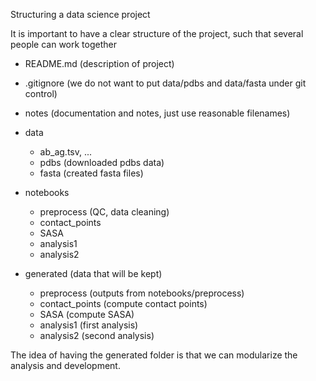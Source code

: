 
Structuring a data science project

It is important to have a clear structure of the project, such that several people can work 
together

- README.md   (description of project)

- .gitignore  (we do not want to put data/pdbs and data/fasta under git control)

- notes  (documentation and notes, just use reasonable filenames)

- data
    - ab_ag.tsv, ...
    - pdbs     (downloaded pdbs data)
    - fasta    (created fasta files)

- notebooks
    - preprocess     (QC, data cleaning)
    - contact_points
    - SASA
    - analysis1
    - analysis2

- generated           (data that will be kept)
    - preprocess      (outputs from notebooks/preprocess)
    - contact_points  (compute contact points)
    - SASA            (compute SASA)
    - analysis1       (first analysis)
    - analysis2       (second analysis)


The idea of having the generated folder is that we can modularize the analysis and development.



